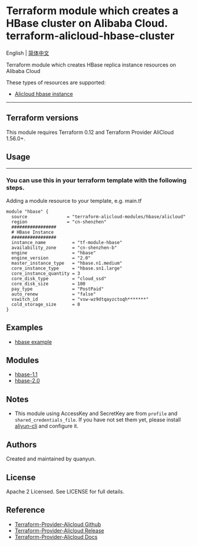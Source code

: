 Terraform module which creates a HBase cluster on Alibaba Cloud.  
terraform-alicloud-hbase-cluster
=====================================================================

English | [简体中文](https://github.com/terraform-alicloud-modules/terraform-alicloud-hbase-cluster/blob/master/README-CN.md)

Terraform module which creates HBase replica instance resources on Alibaba Cloud

These types of resources are supported:

* [Alicloud hbase instance](https://www.terraform.io/docs/providers/alicloud/r/hbase_instance.html)

----------------------

## Terraform versions

This module requires Terraform 0.12 and Terraform Provider AliCloud 1.56.0+.

## Usage
-----
### You can use this in your terraform template with the following steps.

Adding a module resource to your template, e.g. main.tf

```hcl
module "hbase" {
  source               = "terraform-alicloud-modules/hbase/alicloud"
  region               = "cn-shenzhen"
  #################
  # HBase Instance
  #################
  instance_name          = "tf-module-hbase"
  availability_zone      = "cn-shenzhen-b"
  engine                 = "hbase"
  engine_version         = "2.0"
  master_instance_type   = "hbase.n1.medium"
  core_instance_type     = "hbase.sn1.large"
  core_instance_quantity = 3
  core_disk_type         = "cloud_ssd"
  core_disk_size         = 100
  pay_type               = "PostPaid"
  auto_renew             = "false"
  vswitch_id             = "vsw-wz9dtqayzctoqh*******"
  cold_storage_size      = 0
}
```

## Examples

* [hbase example](https://github.com/terraform-alicloud-modules/terraform-alicloud-hbase-cluster/tree/master/examples/hbase)

## Modules

* [hbase-1.1](https://github.com/terraform-alicloud-modules/terraform-alicloud-hbase-cluster/tree/master/modules/hbase-1.1)
* [hbase-2.0](https://github.com/terraform-alicloud-modules/terraform-alicloud-hbase-cluster/tree/master/modules/hbase-2.0)

## Notes

* This module using AccessKey and SecretKey are from `profile` and `shared_credentials_file`.
If you have not set them yet, please install [aliyun-cli](https://github.com/aliyun/aliyun-cli#installation) and configure it.


Authors
---------
Created and maintained by quanyun.

License
----
Apache 2 Licensed. See LICENSE for full details.

Reference
---------
* [Terraform-Provider-Alicloud Github](https://github.com/terraform-providers/terraform-provider-alicloud)
* [Terraform-Provider-Alicloud Release](https://releases.hashicorp.com/terraform-provider-alicloud/)
* [Terraform-Provider-Alicloud Docs](https://www.terraform.io/docs/providers/alicloud/index.html)
